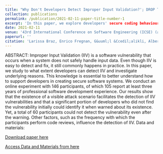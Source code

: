 ```yaml
---
title: "Why Don't Developers Detect Improper Input Validation?'; DROP TABLE Papers; --"
collection: publications
permalink: /publication/2021-02-11-paper-title-number-1
excerpt: 'In this paper, we explore developers' secure coding behaviours, more specifically why they don't detect Improper Input Validation (IIV), which is a prevalent vulnerability in software systems.'
date: 2021-02-11
venue: '43rd International Conference on Software Engineering (ICSE) (accepted)'
paperurl: ''
citation: 'Larissa Braz, Enrico Fregnan, G&uuml;l &Ccedil;alikli, Alberto Bacchelli. (2021). &quot;Why Don't Developers Detect Improper Input Validation?'; DROP TABLE Papers; --.&quot; <i>43rd International Conference on Software Engineering (ICSE) (accepted)</i>.'
---
```



ABSTRACT:
Improper Input Validation (IIV) is a software vulnerability that occurs when a system does not safely handle input data. Even though IIV is easy to detect and fix, it still commonly happens in practice. In this paper, we study to what extent developers can detect IIV and investigate underlying reasons. This knowledge is essential to better understand how to support developers in creating secure software systems. We conduct an online experiment with 146 participants, of which 105 report at least three years of professional software development experience. Our results show that the existence of a visible attack scenario facilitates the detection of IIV vulnerabilities and that a significant portion of developers who did not find the vulnerability initially could identify it when warned about its existence. Yet, a total of 60 participants could not detect the vulnerability even after the warning. Other factors, such as the frequency with which the participants perform code reviews, influence the detection of IIV. Data and materials:

[Download paper here](http://gulcalikli.github.io/files/priming.pdf)

[Access Data and Materials from here](https://zenodo.org/record/3996696#.YHnPLmQzbmE)
